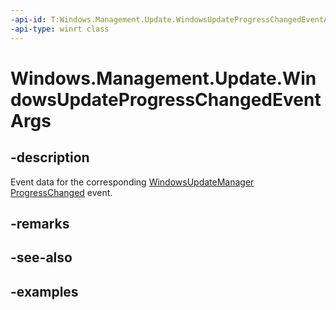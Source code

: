 ```yaml
---
-api-id: T:Windows.Management.Update.WindowsUpdateProgressChangedEventArgs
-api-type: winrt class
---
```


# Windows.Management.Update.WindowsUpdateProgressChangedEventArgs

<!--
public sealed class WindowsUpdateProgressChangedEventArgs
-->


## -description
Event data for the corresponding [WindowsUpdateManager](./windowsupdatemanager.md) [ProgressChanged](./windowsupdatemanager_progresschanged.md) event.

## -remarks

## -see-also

## -examples


